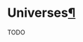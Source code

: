 <h1 id="universes">Universes<a class="headerlink" href="#universes" title="Permanent link">&para;</a></h1>

TODO
